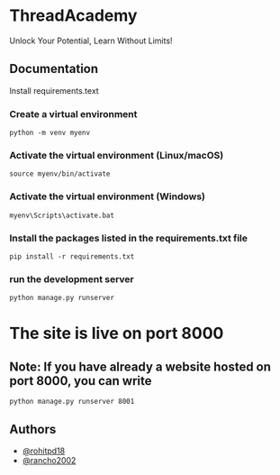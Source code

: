 
# ThreadAcademy

Unlock Your Potential, Learn Without Limits!






## Documentation

Install requirements.text

### Create a virtual environment
```
python -m venv myenv
```
### Activate the virtual environment (Linux/macOS)
```
source myenv/bin/activate
```
### Activate the virtual environment (Windows)
```
myenv\Scripts\activate.bat
```

### Install the packages listed in the requirements.txt file
```
pip install -r requirements.txt
```

### run the development server

```
python manage.py runserver
```

# The site is live on port 8000

## Note: If you have already a website hosted on port 8000, you can write
```
python manage.py runserver 8001
```

## Authors

- [@rohitpd18](https://www.github.com/rohitpd18/)
- [@rancho2002](https://www.github.com/rancho2002/)
